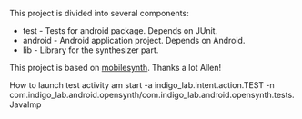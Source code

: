 This project is divided into several components:
* test - Tests for android package. Depends on JUnit.
* android - Android application project. Depends on Android.
* lib - Library for the synthesizer part.

This project is based on [mobilesynth][]. Thanks a lot Allen!

[mobilesynth]: https://code.google.com/p/mobilesynth/ "mobilesynth"


How to launch test activity
am start -a indigo_lab.intent.action.TEST -n com.indigo_lab.android.opensynth/com.indigo_lab.android.opensynth.tests.JavaImp
